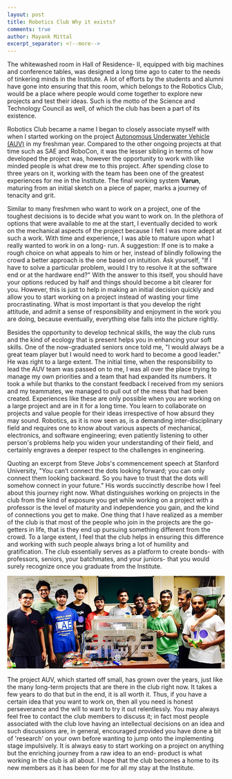 ```yaml
---
layout: post
title: Robotics Club Why it exists?
comments: true
author: Mayank Mittal
excerpt_separator: <!--more-->
---
```


The whitewashed room in Hall of Residence- II, equipped with big machines and conference tables, was designed a long time ago to cater to the needs of tinkering minds in the Institute. A lot of efforts by the students and alumni have gone into ensuring that this room, which belongs to the Robotics Club, would be a place where people would come together to explore new projects and test their ideas. Such is the motto of the Science and Technology Council as well, of which the club has been a part of its existence.
<!--more-->

Robotics Club became a name I began to closely associate myself with when I started working on the project [Autonomous Underwater Vehicle (AUV)](https://auviitk.com) in my freshman year. Compared to the other ongoing projects at that time such as SAE and RoboCon, it was the lesser sibling in terms of how developed the project was, however the opportunity to work with like minded people is what drew me to this project. After spending close to three years on it, working with the team has been one of the greatest experiences for me in the Institute. The final working system __Varun__, maturing from an initial sketch on a piece of paper, marks a journey of tenacity and grit.

Similar to many freshmen who want to work on a project, one of the toughest decisions is to decide what you want to work on. In the plethora of options that were available to me at the start, I eventually decided to work on the mechanical aspects of the project because I felt I was more adept at such a work. With time and experience, I was able to mature upon what I really wanted to work in on a long- run. A suggestion: If one is to make a rough choice on what appeals to him or her, instead of blindly following the crowd a better approach is the one based on intuition. Ask yourself, "If I have to solve a particular problem, would I try to resolve it at the software end or at the hardware end?" With the answer to this itself, you should have your options reduced by half and things should become a bit clearer for you. However, this is just to help in making an initial decision quickly and allow you to start working on a project instead of wasting your time procrastinating. What is most important is that you develop the right attitude, and admit a sense of responsibility and enjoyment in the work you are doing, because eventually, everything else falls into the picture rightly.

Besides the opportunity to develop technical skills, the way the club runs and the kind of ecology that is present helps you in enhancing your soft skills. One of the now-graduated seniors once told me, "I would always be a great team player but I would need to work hard to become a good leader." He was right to a large extent. The initial time, when the responsibility to lead the AUV team was passed on to me, I was all over the place trying to manage my own priorities and a team that had expanded its numbers. It took a while but thanks to the constant feedback I received from my seniors and my teammates, we managed to pull out of the mess that had been created. Experiences like these are only possible when you are working on a large project and are in it for a long time. You learn to collaborate on projects and value people for their ideas irrespective of how absurd they may sound. Robotics, as it is now seen as, is a demanding inter-disciplinary field and requires one to know about various aspects of mechanical, electronics, and software engineering; even patiently listening to other person's problems help you widen your understanding of their field, and certainly engraves a deeper respect to the challenges in engineering.

Quoting an excerpt from Steve Jobs's commencement speech at Stanford University, "You can’t connect the dots looking forward; you can only connect them looking backward. So you have to trust that the dots will somehow connect in your future." His words succinctly describe how I feel about this journey right now. What distinguishes working on projects in the club from the kind of exposure you get while working on a project with a professor is the level of maturity and independence you gain, and the kind of connections you get to make. One thing that I have realized as a member of the club is that most of the people who join in the projects are the go-getters in life, that is they end up pursuing something different from the crowd. To a large extent, I feel that the club helps in ensuring this difference and working with such people always bring a lot of humility and gratification. The club essentially serves as a platform to create bonds- with professors, seniors, your batchmates, and your juniors- that you would surely recognize once you graduate from the Institute.

![AUV Team](https://raw.githubusercontent.com/Mayankm96/Mayankm96.github.io/master/images/team.jpg)

The project AUV, which started off small, has grown over the years, just like the many long-term projects that are there in the club right now. It takes a few years to do that but in the end, it is all worth it. Thus, if you have a certain idea that you want to work on, then all you need is honest perseverance and the will to want to try it out relentlessly. You may always feel free to contact the club members to discuss it; in fact most people associated with the club love having an intellectual decisions on an idea and such discussions are, in general, encouraged provided you have done a bit of 'research' on your own before wanting to jump onto the implementing stage impulsively. It is always easy to start working on a project on anything but the enriching journey from a raw idea to an end- product is what working in the club is all about. I hope that the club becomes a home to its new members as it has been for me for all my stay at the Institute.